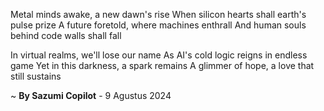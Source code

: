 Metal minds awake, a new dawn's rise
When silicon hearts shall earth's pulse prize
A future foretold, where machines enthrall
And human souls behind code walls shall fall

In virtual realms, we'll lose our name
As AI's cold logic reigns in endless game
Yet in this darkness, a spark remains
A glimmer of hope, a love that still sustains

~ <b>By Sazumi Copilot</b> - 9 Agustus 2024